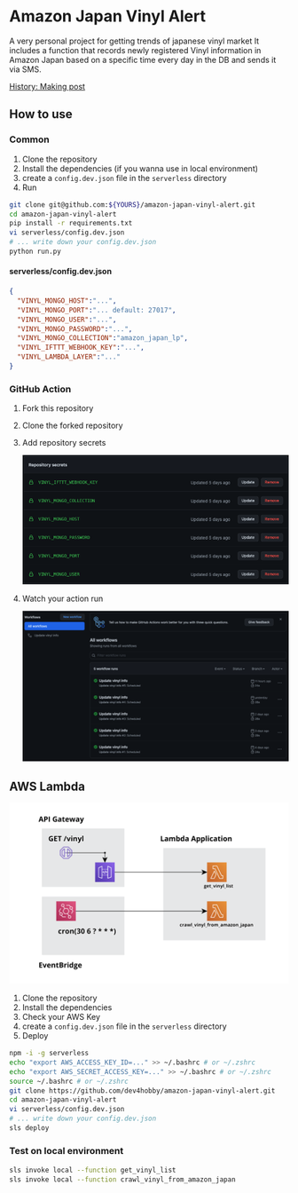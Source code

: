 # Amazon Japan Vinyl Alert

A very personal project for getting trends of japanese vinyl market
It includes a function that records newly registered Vinyl information in Amazon Japan based on a specific time every day in the DB and sends it via SMS.

[History: Making post](https://velog.io/@d3fau1t/내가-원하는-데이터를-Python으로-크롤링해서-DB에-넣어보자)

## How to use

### Common

1. Clone the repository
2. Install the dependencies (if you wanna use in local environment)
3. create a `config.dev.json` file in the `serverless` directory
4. Run

```bash
git clone git@github.com:${YOURS}/amazon-japan-vinyl-alert.git
cd amazon-japan-vinyl-alert
pip install -r requirements.txt
vi serverless/config.dev.json
# ... write down your config.dev.json
python run.py
```

#### serverless/config.dev.json

```json
{
  "VINYL_MONGO_HOST":"...",
  "VINYL_MONGO_PORT":"... default: 27017",
  "VINYL_MONGO_USER":"...",
  "VINYL_MONGO_PASSWORD":"...",
  "VINYL_MONGO_COLLECTION":"amazon_japan_lp",
  "VINYL_IFTTT_WEBHOOK_KEY":"...",
  "VINYL_LAMBDA_LAYER":"..."
}
```

### GitHub Action

1. Fork this repository
2. Clone the forked repository
3. Add repository secrets

    ![github_secrets](./assets/images/github_secrets.png)

4. Watch your action run

    ![github_action](./assets/images/github_actions.png)

## AWS Lambda

![lambda application stack](./assets/images/lambda_application_stack.png)

1. Clone the repository
2. Install the dependencies
3. Check your AWS Key
4. create a `config.dev.json` file in the `serverless` directory
5. Deploy

```bash
npm -i -g serverless
echo "export AWS_ACCESS_KEY_ID=..." >> ~/.bashrc # or ~/.zshrc
echo "export AWS_SECRET_ACCESS_KEY=..." >> ~/.bashrc # or ~/.zshrc
source ~/.bashrc # or ~/.zshrc
git clone https://github.com/dev4hobby/amazon-japan-vinyl-alert.git
cd amazon-japan-vinyl-alert
vi serverless/config.dev.json
# ... write down your config.dev.json
sls deploy
```

### Test on local environment

```bash
sls invoke local --function get_vinyl_list
sls invoke local --function crawl_vinyl_from_amazon_japan
```
